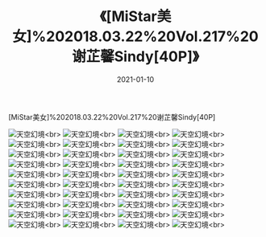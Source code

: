 ﻿---
layout: post
title: 《[MiStar美女]%202018.03.22%20Vol.217%20谢芷馨Sindy[40P]》
date: 2021-01-10
img: http://photo.orgx.cf/性感/2021/[MiStar美女]%202018.03.22%20Vol.217%20谢芷馨Sindy[40P]/000.jpg
tags: [美女,性感,泳衣]
---

[MiStar美女]%202018.03.22%20Vol.217%20谢芷馨Sindy[40P]



![天空幻境](http://photo.orgx.cf/性感/2021/[MiStar美女]%202018.03.22%20Vol.217%20谢芷馨Sindy[40P]/001.jpg''天空幻境'')<br>
![天空幻境](http://photo.orgx.cf/性感/2021/[MiStar美女]%202018.03.22%20Vol.217%20谢芷馨Sindy[40P]/002.jpg''天空幻境'')<br>
![天空幻境](http://photo.orgx.cf/性感/2021/[MiStar美女]%202018.03.22%20Vol.217%20谢芷馨Sindy[40P]/003.jpg''天空幻境'')<br>
![天空幻境](http://photo.orgx.cf/性感/2021/[MiStar美女]%202018.03.22%20Vol.217%20谢芷馨Sindy[40P]/004.jpg''天空幻境'')<br>
![天空幻境](http://photo.orgx.cf/性感/2021/[MiStar美女]%202018.03.22%20Vol.217%20谢芷馨Sindy[40P]/005.jpg''天空幻境'')<br>
![天空幻境](http://photo.orgx.cf/性感/2021/[MiStar美女]%202018.03.22%20Vol.217%20谢芷馨Sindy[40P]/006.jpg''天空幻境'')<br>
![天空幻境](http://photo.orgx.cf/性感/2021/[MiStar美女]%202018.03.22%20Vol.217%20谢芷馨Sindy[40P]/007.jpg''天空幻境'')<br>
![天空幻境](http://photo.orgx.cf/性感/2021/[MiStar美女]%202018.03.22%20Vol.217%20谢芷馨Sindy[40P]/008.jpg''天空幻境'')<br>
![天空幻境](http://photo.orgx.cf/性感/2021/[MiStar美女]%202018.03.22%20Vol.217%20谢芷馨Sindy[40P]/009.jpg''天空幻境'')<br>
![天空幻境](http://photo.orgx.cf/性感/2021/[MiStar美女]%202018.03.22%20Vol.217%20谢芷馨Sindy[40P]/010.jpg''天空幻境'')<br>
![天空幻境](http://photo.orgx.cf/性感/2021/[MiStar美女]%202018.03.22%20Vol.217%20谢芷馨Sindy[40P]/011.jpg''天空幻境'')<br>
![天空幻境](http://photo.orgx.cf/性感/2021/[MiStar美女]%202018.03.22%20Vol.217%20谢芷馨Sindy[40P]/012.jpg''天空幻境'')<br>
![天空幻境](http://photo.orgx.cf/性感/2021/[MiStar美女]%202018.03.22%20Vol.217%20谢芷馨Sindy[40P]/013.jpg''天空幻境'')<br>
![天空幻境](http://photo.orgx.cf/性感/2021/[MiStar美女]%202018.03.22%20Vol.217%20谢芷馨Sindy[40P]/014.jpg''天空幻境'')<br>
![天空幻境](http://photo.orgx.cf/性感/2021/[MiStar美女]%202018.03.22%20Vol.217%20谢芷馨Sindy[40P]/015.jpg''天空幻境'')<br>
![天空幻境](http://photo.orgx.cf/性感/2021/[MiStar美女]%202018.03.22%20Vol.217%20谢芷馨Sindy[40P]/016.jpg''天空幻境'')<br>
![天空幻境](http://photo.orgx.cf/性感/2021/[MiStar美女]%202018.03.22%20Vol.217%20谢芷馨Sindy[40P]/017.jpg''天空幻境'')<br>
![天空幻境](http://photo.orgx.cf/性感/2021/[MiStar美女]%202018.03.22%20Vol.217%20谢芷馨Sindy[40P]/018.jpg''天空幻境'')<br>
![天空幻境](http://photo.orgx.cf/性感/2021/[MiStar美女]%202018.03.22%20Vol.217%20谢芷馨Sindy[40P]/019.jpg''天空幻境'')<br>
![天空幻境](http://photo.orgx.cf/性感/2021/[MiStar美女]%202018.03.22%20Vol.217%20谢芷馨Sindy[40P]/020.jpg''天空幻境'')<br>
![天空幻境](http://photo.orgx.cf/性感/2021/[MiStar美女]%202018.03.22%20Vol.217%20谢芷馨Sindy[40P]/021.jpg''天空幻境'')<br>
![天空幻境](http://photo.orgx.cf/性感/2021/[MiStar美女]%202018.03.22%20Vol.217%20谢芷馨Sindy[40P]/022.jpg''天空幻境'')<br>
![天空幻境](http://photo.orgx.cf/性感/2021/[MiStar美女]%202018.03.22%20Vol.217%20谢芷馨Sindy[40P]/023.jpg''天空幻境'')<br>
![天空幻境](http://photo.orgx.cf/性感/2021/[MiStar美女]%202018.03.22%20Vol.217%20谢芷馨Sindy[40P]/024.jpg''天空幻境'')<br>
![天空幻境](http://photo.orgx.cf/性感/2021/[MiStar美女]%202018.03.22%20Vol.217%20谢芷馨Sindy[40P]/025.jpg''天空幻境'')<br>
![天空幻境](http://photo.orgx.cf/性感/2021/[MiStar美女]%202018.03.22%20Vol.217%20谢芷馨Sindy[40P]/026.jpg''天空幻境'')<br>
![天空幻境](http://photo.orgx.cf/性感/2021/[MiStar美女]%202018.03.22%20Vol.217%20谢芷馨Sindy[40P]/027.jpg''天空幻境'')<br>
![天空幻境](http://photo.orgx.cf/性感/2021/[MiStar美女]%202018.03.22%20Vol.217%20谢芷馨Sindy[40P]/028.jpg''天空幻境'')<br>
![天空幻境](http://photo.orgx.cf/性感/2021/[MiStar美女]%202018.03.22%20Vol.217%20谢芷馨Sindy[40P]/029.jpg''天空幻境'')<br>
![天空幻境](http://photo.orgx.cf/性感/2021/[MiStar美女]%202018.03.22%20Vol.217%20谢芷馨Sindy[40P]/030.jpg''天空幻境'')<br>
![天空幻境](http://photo.orgx.cf/性感/2021/[MiStar美女]%202018.03.22%20Vol.217%20谢芷馨Sindy[40P]/031.jpg''天空幻境'')<br>
![天空幻境](http://photo.orgx.cf/性感/2021/[MiStar美女]%202018.03.22%20Vol.217%20谢芷馨Sindy[40P]/032.jpg''天空幻境'')<br>
![天空幻境](http://photo.orgx.cf/性感/2021/[MiStar美女]%202018.03.22%20Vol.217%20谢芷馨Sindy[40P]/033.jpg''天空幻境'')<br>
![天空幻境](http://photo.orgx.cf/性感/2021/[MiStar美女]%202018.03.22%20Vol.217%20谢芷馨Sindy[40P]/034.jpg''天空幻境'')<br>
![天空幻境](http://photo.orgx.cf/性感/2021/[MiStar美女]%202018.03.22%20Vol.217%20谢芷馨Sindy[40P]/035.jpg''天空幻境'')<br>
![天空幻境](http://photo.orgx.cf/性感/2021/[MiStar美女]%202018.03.22%20Vol.217%20谢芷馨Sindy[40P]/036.jpg''天空幻境'')<br>
![天空幻境](http://photo.orgx.cf/性感/2021/[MiStar美女]%202018.03.22%20Vol.217%20谢芷馨Sindy[40P]/037.jpg''天空幻境'')<br>
![天空幻境](http://photo.orgx.cf/性感/2021/[MiStar美女]%202018.03.22%20Vol.217%20谢芷馨Sindy[40P]/038.jpg''天空幻境'')<br>
![天空幻境](http://photo.orgx.cf/性感/2021/[MiStar美女]%202018.03.22%20Vol.217%20谢芷馨Sindy[40P]/039.jpg''天空幻境'')<br>
![天空幻境](http://photo.orgx.cf/性感/2021/[MiStar美女]%202018.03.22%20Vol.217%20谢芷馨Sindy[40P]/040.jpg''天空幻境'')<br>